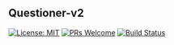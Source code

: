 ## Questioner-v2 
[![License: MIT](https://img.shields.io/badge/License-MIT-yellow.svg)](https://opensource.org/licenses/MIT)  [![PRs Welcome](https://img.shields.io/badge/PRs-welcome-brightgreen.svg?style=flat-square)](http://makeapullrequest.com) [![Build Status](https://travis-ci.com/jonathanmusila/Questioner-v2.svg?branch=develop)](https://travis-ci.com/jonathanmusila/Questioner-v2)

